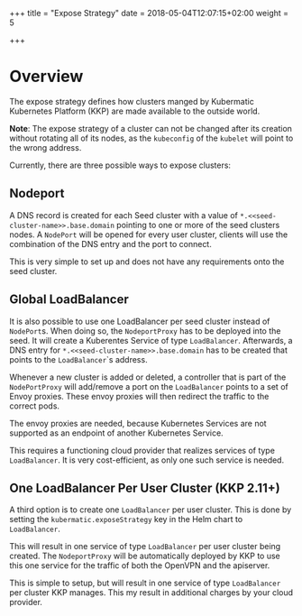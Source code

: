 +++
title = "Expose Strategy"
date = 2018-05-04T12:07:15+02:00
weight = 5

+++

# Overview

The expose strategy defines how clusters manged by Kubermatic Kubernetes Platform (KKP) are made available to the outside world.

**Note**: The expose strategy of a cluster can not be changed after its creation without rotating all
of its nodes, as the `kubeconfig` of the `kubelet` will point to the wrong address.

Currently, there are three possible ways to expose clusters:

## Nodeport

A DNS record is created for each Seed cluster with a value of `*.<<seed-cluster-name>>.base.domain`
pointing to one or more of the seed clusters nodes. A `NodePort` will be opened for every user
cluster, clients will use the combination of the DNS entry and the port to connect.

This is very simple to set up and does not have any requirements onto the seed cluster.

## Global LoadBalancer

It is also possible to use one LoadBalancer per seed cluster instead of `NodePort`s. When doing so,
the `NodeportProxy` has to be deployed into the seed. It will create a Kuberentes Service of type
`LoadBalancer`. Afterwards, a DNS entry for `*.<<seed-cluster-name>>.base.domain` has to be created
that points to the `LoadBalancer`\`s address.

Whenever a new cluster is added or deleted, a controller that is part of the `NodePortProxy` will
add/remove a port on the `LoadBalancer` points to a set of Envoy proxies. These envoy proxies will
then redirect the traffic to the correct pods.

The envoy proxies are needed, because Kubernetes Services are not supported as an endpoint of another
Kubernetes Service.

This requires a functioning cloud provider that realizes services of type `LoadBalancer`. It is very
cost-efficient, as only one such service is needed.

## One LoadBalancer Per User Cluster (KKP 2.11+)

A third option is to create one `LoadBalancer` per user cluster. This is done by setting the
`kubermatic.exposeStrategy` key in the Helm chart to `LoadBalancer`.

This will result in one service of type `LoadBalancer` per user cluster being created. The
`NodeportProxy` will be automatically deployed by KKP to use this one service for the
traffic of both the OpenVPN and the apiserver.

This is simple to setup, but will result in one service of type `LoadBalancer` per cluster
KKP manages. This my result in additional charges by your cloud provider.
